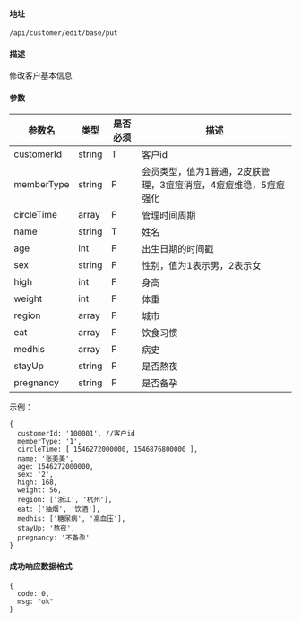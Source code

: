 #### 地址
`/api/customer/edit/base/put`

#### 描述
修改客户基本信息

#### 参数
|参数名|类型|是否必须|描述|
|---|---|---|---|
|customerId|string|T|客户id|
|memberType|string|F|会员类型，值为1普通，2皮肤管理，3痘痘消痘，4痘痘维稳，5痘痘强化|
|circleTime|array|F|管理时间周期|
|name|string|T|姓名|
|age|int|F|出生日期的时间戳|
|sex|string|F|性别，值为1表示男，2表示女|
|high|int|F|身高|
|weight|int|F|体重|
|region|array|F|城市|
|eat|array|F|饮食习惯|
|medhis|array|F|病史|
|stayUp|string|F|是否熬夜|
|pregnancy|string|F|是否备孕|


示例：
```
{
  customerId: '100001', //客户id
  memberType: '1',
  circleTime: [ 1546272000000, 1546876800000 ],
  name: '张美美',
  age: 1546272000000,
  sex: '2',
  high: 168,
  weight: 56,
  region: ['浙江', '杭州'],
  eat: ['抽烟', '饮酒'],
  medhis: ['糖尿病', '高血压'],
  stayUp: '熬夜',
  pregnancy: '不备孕'
}
```

#### 成功响应数据格式
```
{
  code: 0,
  msg: "ok"
}
```

